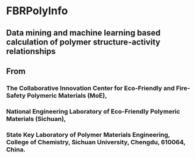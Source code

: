 # FBRPolyInfo
## Data mining and machine learning based calculation of polymer structure-activity relationships
## From
### The Collaborative Innovation Center for Eco-Friendly and Fire-Safety Polymeric Materials (MoE), 
### National Engineering Laboratory of Eco-Friendly Polymeric Materials (Sichuan), 
### State Key Laboratory of Polymer Materials Engineering, College of Chemistry, Sichuan University, Chengdu, 610064, China.
